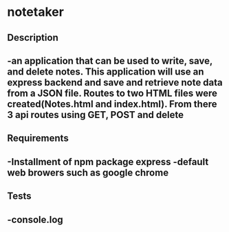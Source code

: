 # notetaker

<H2>Description<H2>
-an application that can be used to write, save, and delete notes. This application will use an express backend and save and retrieve note data from a JSON file. Routes to two HTML files were created(Notes.html and index.html). From there 3 api routes using GET, POST and delete

<H2>Requirements<H2>
-Installment of npm package express
-default web browers such as google chrome

<H2>Tests<H2>
-console.log